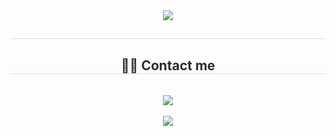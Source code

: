 <div align= "center">
    <img src="https://capsule-render.vercel.app/api?type=transparent&color=9900ff&height=120&text=R4uzN%20W0RLD%20:)&animation=twinkling&fontColor=bb00ff&fontSize=50" />
    </div>
    <div align= "center"> 
    <h2 style="border-bottom: 1px solid #d8dee4; color: #282d33;">  </h2>  
    <div style="font-weight: 700; font-size: 15px; text-align: center; color: #282d33;">  </div> 
    </div>
    </div>
    <div align= "center">
    <h2 style="border-bottom: 1px solid #d8dee4; color: #282d33;"> 🧑‍💻 Contact me </h2> <br> 
    <div align= "center"> <a href=mailto:726ksm@gmail.com> <img src="https://img.shields.io/badge/Gmail-EA4335?style=for-the-badge&logo=Gmail&logoColor=white&link=mailto:726ksm@gmail.com"> </a>
          </div>  <br> 
    <div align= "center"> <a href="https://hits.seeyoufarm.com"> <img src="https://hits.seeyoufarm.com/api/count/incr/badge.svg?url=https%3A%2F%2Fgithub.com%2Fclevflo%2F&count_bg=%23000000&title_bg=%23000000&icon=github.svg&icon_color=%23FFFFFF&title=GitHub&edge_flat=false"/></a>
       </div> 
    </div>
  <!--  <div align= "center"> 
    <h2 style="border-bottom: 1px solid #d8dee4; color: #282d33;"> 🏅 Stats </h2> <div align= "center"> <img src=https://github-readme-stats.vercel.app/api?username=R4uzN&show_icons=true&hide=contribs,prs&cache_seconds=86400&theme=radical"
        /> <img src="https://github-readme-stats.vercel.app/api/top-langs/?username=clevflo&layout=compact&bg_color=180,000000,&title_color=000000&text_color=000000"
          /> --> </div> 
    </div>
    
